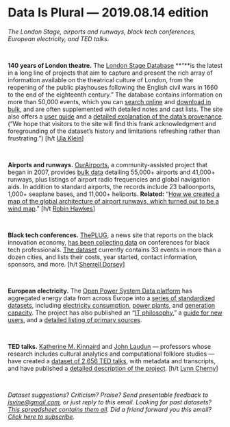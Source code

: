 Data Is Plural — 2019.08.14 edition
===================================

*The London Stage, airports and runways, black tech conferences, European electricity, and TED talks.*

&nbsp;

**140 years of London theatre.** The [London Stage Database](https://londonstagedatabase.usu.edu/) **“**is the latest in a long line of projects that aim to capture and present the rich array of information available on the theatrical culture of London, from the reopening of the public playhouses following the English civil wars in 1660 to the end of the eighteenth century.” The database contains information on more than 50,000 events, which you can [search online](https://londonstagedatabase.usu.edu/search.php) and [download in bulk](https://londonstagedatabase.usu.edu/data.php), and are often supplemented with detailed notes and cast lists. The site also offers a [user guide](https://londonstagedatabase.usu.edu/guide.php) and a [detailed explanation of the data’s provenance](https://londonstagedatabase.usu.edu/about.php). (“We hope that visitors to the site will find this frank acknowledgment and foregrounding of the dataset’s history and limitations refreshing rather than frustrating.”) [h/t [Ula Klein](https://twitter.com/KleinUla/status/1149815316358340616)]

&nbsp;

**Airports and runways.** [OurAirports](http://ourairports.com/), a community-assisted project that began in 2007, provides [bulk data](http://ourairports.com/data/) detailing 55,000+ airports and 41,000+ runways, plus listings of airport radio frequencies and global navigation aids. In addition to standard airports, the records include 23 balloonports, 1,000+ seaplane bases, and 11,000+ heliports. **Related:** “[How we created a map of the global architecture of airport runways, which turned out to be a wind map](https://towardsdatascience.com/trails-of-wind-39967f07a67f).” [h/t [Robin Hawkes](https://www.getrevue.co/profile/maps/issues/spatial-awareness-5-maps-spatial-newsletter-by-robin-hawkes-188158)]

&nbsp;

**Black tech conferences.** [ThePLUG](https://tpinsights.com/), a news site that reports on the black innovation economy, [has been collecting data](https://tpinsights.com/2018/09/28/black-tech-conferences-offer-a-lifeline-in-a-predominantly-white-industry/) on conferences for black tech professionals. [The dataset](https://airtable.com/shr5YDyyXCC2HQF6E) currently contains 33 events in more than a dozen cities, and lists their costs, year started, contact information, sponsors, and more. [h/t [Sherrell Dorsey](https://www.sherrelldorsey.com/)]

&nbsp;

**European electricity.** The [Open Power System Data platform](https://open-power-system-data.org/) has aggregated energy data from across Europe into a [series of standardized datasets](https://data.open-power-system-data.org/), including [electricity consumption](https://data.open-power-system-data.org/time_series/), [power plants](https://data.open-power-system-data.org/national_generation_capacity/2019-02-22), and [generation capacity](https://data.open-power-system-data.org/national_generation_capacity/2019-02-22). The project has also published an “[IT philosophy](https://open-power-system-data.org/it),” a [guide for new users](https://open-power-system-data.org/step-by-step), and a [detailed listing of primary sources](https://open-power-system-data.org/data-sources).

&nbsp;

**TED talks.** [Katherine M. Kinnaird](http://katherinemkinnaird.net/) and [John Laudun](http://johnlaudun.org/) — professors whose research includes cultural analytics and computational folklore studies — have created a [dataset of 2,656 TED talks](https://github.com/kinnaird-laudun/data/tree/master/Release_v0), with metadata and transcripts, and have published a [detailed description of the project](https://culturalanalytics.org/2019/07/ted-talks-as-data/). [h/t [Lynn Cherny](https://pinboard.in/u:arnicas/t:datasets/)]

&nbsp;

*Dataset suggestions? Criticism? Praise? Send presentable feedback to <jsvine@gmail.com>, or just reply to this email. Looking for past datasets? [This spreadsheet contains them all](https://docs.google.com/spreadsheets/d/1wZhPLMCHKJvwOkP4juclhjFgqIY8fQFMemwKL2c64vk). Did a friend forward you this email? [Click here to subscribe](https://tinyletter.com/data-is-plural).*